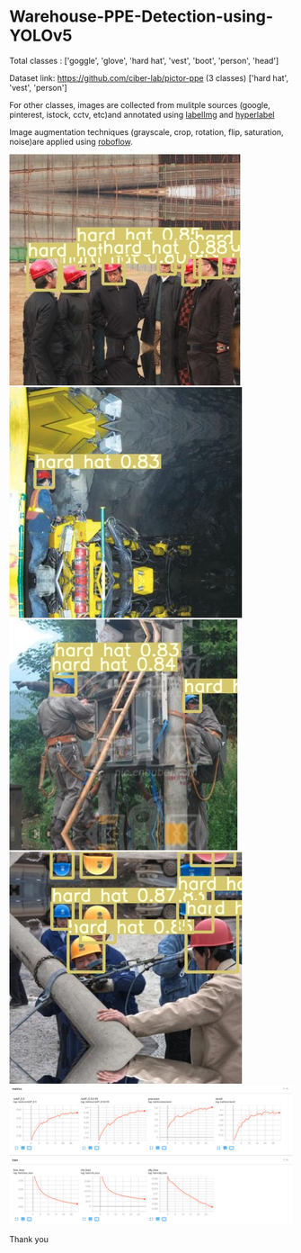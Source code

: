 # Warehouse-PPE-Detection-using-YOLOv5

Total classes : ['goggle', 'glove', 'hard hat', 'vest', 'boot', 'person', 'head']

Dataset link: https://github.com/ciber-lab/pictor-ppe (3 classes) ['hard hat', 'vest', 'person']

For other classes, images are collected from mulitple sources (google, pinterest, istock, cctv, etc)and annotated using [labelImg](https://github.com/tzutalin/labelImg) and [hyperlabel](https://www.microsoft.com/en-us/p/hyperlabel/9p1p4866g8z4)

Image augmentation techniques (grayscale, crop, rotation, flip, saturation, noise)are applied using [roboflow](https://roboflow.com/).

![Detection](https://github.com/shivendra-agarwal/Warehouse-PPE-Detection-using-YOLOv5/blob/main/ppe-detection-1.png?raw=true)
![Detection](https://github.com/shivendra-agarwal/Warehouse-PPE-Detection-using-YOLOv5/blob/main/ppe-detection-2.png?raw=true)
![Detection](https://github.com/shivendra-agarwal/Warehouse-PPE-Detection-using-YOLOv5/blob/main/ppe-detection-3.png?raw=true)
![Detection](https://github.com/shivendra-agarwal/Warehouse-PPE-Detection-using-YOLOv5/blob/main/ppe-detection-4.png?raw=true)
![Precison, Rcall, mAP, Loss](https://github.com/shivendra-agarwal/Warehouse-PPE-Detection-using-YOLOv5/blob/main/ppe-detection-numbers.png?raw=true)

 

Thank you
